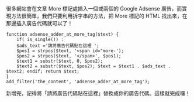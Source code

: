 很多網站會在文章 More 標記處插入一個或兩個的 Google Adsense 廣告，而實現方法很簡單，我們只要利用拆字串的方法，把 More 標記的 HTML 找出來，在那邊插入廣告代碼就可以了！


```
function adsense_adder_at_more_tag($text) {
    if( is_single()) :
    $ads_text ='請將廣告代碼貼在這裡 ';
    $pos1 = strpos($text, '<span id="more-');
    $pos2 = strpos($text, '</span>', $pos1);
    $text1 = substr($text, 0, $pos2);
    $text2 = substr($text, $pos2); $text = $text1 . $ads_text . $text2; endif; return $text;
}
add_filter('the_content', 'adsense_adder_at_more_tag');
```

新增完，記得將「請將廣告代碼貼在這裡」替換成你的廣告代碼。這樣就完成囉！
